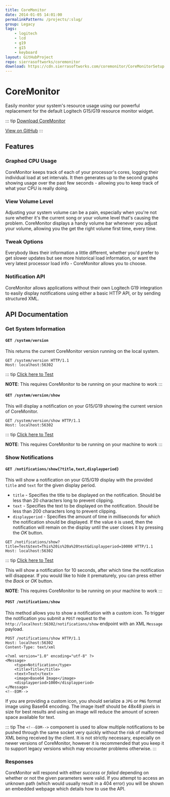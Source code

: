 ```yaml
---
title: CoreMonitor
date: 2014-01-05 14:01:00
permalinkPattern: /projects/:slug/
group: Legacy
tags:
    - logitech
    - lcd
    - g19
    - g15
    - keyboard
layout: GitHubProject
repo: sierrasoftworks/coremonitor
download: https://cdn.sierrasoftworks.com/coremonitor/CoreMonitorSetup.exe
---
```


# CoreMonitor
Easily monitor your system's resource usage using our powerful replacement for the default Logitech G15/G19 resource monitor widget.

::: tip
[Download CoreMonitor](https://cdn.sierrasoftworks.com/coremonitor/CoreMonitorSetup.exe)

[View on GitHub](https://github.com/SierraSoftworks/coremonitor)
:::

<!-- more -->

## Features
### Graphed CPU Usage

CoreMonitor keeps track of each of your processor's cores, logging
their individual load at set intervals. It then generates up to the
second graphs showing usage over the past few seconds - allowing you
to keep track of what your CPU is really doing. 

### View Volume Level

Adjusting your system volume can be a pain, especially when you're not
sure whether it's the current song or your volume level that's causing
the problem. CoreMonitor displays a handy volume bar whenever you adjust
your volume, allowing you the get the right volume first time, every time.

### Tweak Options

Everybody likes their information a little different, whether you'd prefer to get
slower updates but see more historical load information, or want the very latest
processor load info - CoreMonitor allows you to choose.

### Notification API

CoreMonitor allows applications without their own Logitech G19 integration
to easily display notifications using either a basic HTTP API, or by sending
structured XML.



## API Documentation

### Get System Information

#### `GET /system/version`
This returns the current CoreMonitor version running on the local system.

```http
GET /system/version HTTP/1.1
Host: localhost:56302
```

::: tip
[Click here to Test](http://localhost:56302/system/version)

**NOTE**: This requires CoreMonitor to be running on your machine to work
:::


#### `GET /system/version/show`
This will display a notification on your G15/G19 showing the current version of CoreMonitor.

```http
GET /system/version/show HTTP/1.1
Host: localhost:56302
```

::: tip
[Click here to Test](http://localhost:56302/system/version/show)

**NOTE**: This requires CoreMonitor to be running on your machine to work
:::

### Show Notifications

#### `GET /notifications/show{?title,text,displayperiod}`
This will show a notification on your G15/G19 display with the provided `title` and `text` for the given display period.

* `title` - Specifies the title to be displayed on the notification. Should be less than 20 characters long to prevent clipping.  
* `text` - Specifies the text to be displayed on the notification. Should be less than 200 characters long to prevent clipping.  
* `displayperiod` - Specifies the amount of time in milliseconds for which the notification should be displayed. If the value `0` is used, then the notification will remain on the display until the user closes it by pressing the *OK* button.  

```http
GET /notifications/show?title=Test&text=This%20is%20a%20test&displayperiod=10000 HTTP/1.1
Host: localhost:56302
```

::: tip
[Click here to Test](http://localhost:56302/notifications/show?title=Test&text=This%20is%20a%20test&displayperiod=10000)

This will show a notification for 10 seconds, after which time the notification will disappear. 
If you would like to hide it prematurely, you can press either the *Back* or *OK* button.

**NOTE**: This requires CoreMonitor to be running on your machine to work
:::


#### `POST /notifications/show`
This method allows you to show a notification with a custom icon. To trigger the notification you submit a `POST`
request to the `http://localhost:56302/notifications/show` endpoint with an XML `Message` payload.

```http
POST /notifications/show HTTP/1.1
Host: localhost:56302
Content-Type: text/xml

<?xml version="1.0" encoding="utf-8" ?>
<Message>
    <type>Notification</type>
    <title>Title</title>
    <text>Text</text>
    <image>Base64 Image</image>
    <displayperiod>1000</displayperiod>
</Message>
<!--EOM-->
```

If you are providing a custom icon, you should serialize a `JPG` or `PNG` format image using Base64 encoding. The image
itself should be 48x48 pixels in size for best results and using an image will reduce the amount of screen space available
for text.

::: tip
The `<!--EOM-->` component is used to allow multiple notifications to be pushed through the same socket
very quickly without the risk of malformed XML being received by the client. It is not strictly necessary,
especially on newer versions of CoreMonitor, however it is recommended that you keep it to support legacy versions
which may encounter problems otherwise.
:::

### Responses
CoreMonitor will respond with either *success* or *failed* depending on whether or not the given parameters were valid.
If you attempt to access an unknown path (which would usually result in a 404 error) you will be shown an embedded
webpage which details how to use the API.